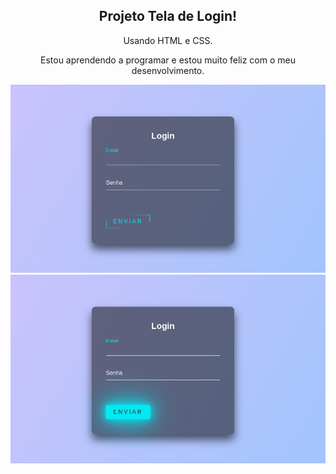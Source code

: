 <h2 align="center">Projeto Tela de Login!</h2>

<p align="center">Usando HTML e CSS.</p>

<p align="center">Estou aprendendo a programar e estou muito feliz com o meu desenvolvimento.</p>

<div align="center">
<img src="img/Captura de tela de 2022-12-10 01-44-10.png">
<img src="img/Captura de tela de 2022-12-10 02-01-02.png">
</div>
